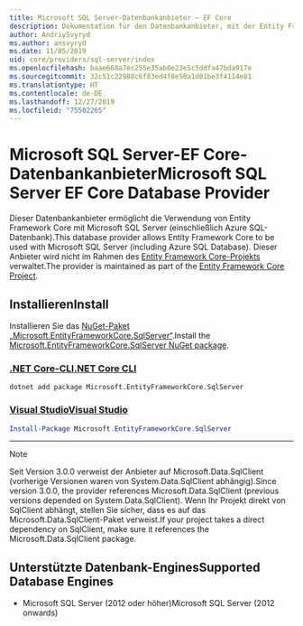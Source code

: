 ```yaml
---
title: Microsoft SQL Server-Datenbankanbieter – EF Core
description: Dokumentation für den Datenbankanbieter, mit der Entity Framework Core mit Microsoft SQL Server verwendet werden kann
author: AndriySvyryd
ms.author: ansvyryd
ms.date: 11/05/2019
uid: core/providers/sql-server/index
ms.openlocfilehash: baae668a7ec255e35ab0e23e5c5ddfa47bda917e
ms.sourcegitcommit: 32c51c22988c6f83ed4f8e50a1d01be3f4114e81
ms.translationtype: HT
ms.contentlocale: de-DE
ms.lasthandoff: 12/27/2019
ms.locfileid: "75502265"
---
```

# <a name="microsoft-sql-server-ef-core-database-provider"></a><span data-ttu-id="8f754-103">Microsoft SQL Server-EF Core-Datenbankanbieter</span><span class="sxs-lookup"><span data-stu-id="8f754-103">Microsoft SQL Server EF Core Database Provider</span></span>

<span data-ttu-id="8f754-104">Dieser Datenbankanbieter ermöglicht die Verwendung von Entity Framework Core mit Microsoft SQL Server (einschließlich Azure SQL-Datenbank).</span><span class="sxs-lookup"><span data-stu-id="8f754-104">This database provider allows Entity Framework Core to be used with Microsoft SQL Server (including Azure SQL Database).</span></span> <span data-ttu-id="8f754-105">Dieser Anbieter wird nicht im Rahmen des [Entity Framework Core-Projekts](https://github.com/aspnet/EntityFrameworkCore) verwaltet.</span><span class="sxs-lookup"><span data-stu-id="8f754-105">The provider is maintained as part of the [Entity Framework Core Project](https://github.com/aspnet/EntityFrameworkCore).</span></span>

## <a name="install"></a><span data-ttu-id="8f754-106">Installieren</span><span class="sxs-lookup"><span data-stu-id="8f754-106">Install</span></span>

<span data-ttu-id="8f754-107">Installieren Sie das [NuGet-Paket „Microsoft.EntityFrameworkCore.SqlServer“](https://www.nuget.org/packages/Microsoft.EntityFrameworkCore.SqlServer/).</span><span class="sxs-lookup"><span data-stu-id="8f754-107">Install the [Microsoft.EntityFrameworkCore.SqlServer NuGet package](https://www.nuget.org/packages/Microsoft.EntityFrameworkCore.SqlServer/).</span></span>

### <a name="net-core-clitabdotnet-core-cli"></a>[<span data-ttu-id="8f754-108">.NET Core-CLI</span><span class="sxs-lookup"><span data-stu-id="8f754-108">.NET Core CLI</span></span>](#tab/dotnet-core-cli)

```dotnetcli
dotnet add package Microsoft.EntityFrameworkCore.SqlServer
```

### <a name="visual-studiotabvs"></a>[<span data-ttu-id="8f754-109">Visual Studio</span><span class="sxs-lookup"><span data-stu-id="8f754-109">Visual Studio</span></span>](#tab/vs)

``` powershell
Install-Package Microsoft.EntityFrameworkCore.SqlServer
```

***

> [!NOTE]
> <span data-ttu-id="8f754-110">Seit Version 3.0.0 verweist der Anbieter auf Microsoft.Data.SqlClient (vorherige Versionen waren von System.Data.SqlClient abhängig).</span><span class="sxs-lookup"><span data-stu-id="8f754-110">Since version 3.0.0, the provider references Microsoft.Data.SqlClient (previous versions depended on System.Data.SqlClient).</span></span> <span data-ttu-id="8f754-111">Wenn Ihr Projekt direkt von SqlClient abhängt, stellen Sie sicher, dass es auf das Microsoft.Data.SqlClient-Paket verweist.</span><span class="sxs-lookup"><span data-stu-id="8f754-111">If your project takes a direct dependency on SqlClient, make sure it references the Microsoft.Data.SqlClient package.</span></span>

## <a name="supported-database-engines"></a><span data-ttu-id="8f754-112">Unterstützte Datenbank-Engines</span><span class="sxs-lookup"><span data-stu-id="8f754-112">Supported Database Engines</span></span>

* <span data-ttu-id="8f754-113">Microsoft SQL Server (2012 oder höher)</span><span class="sxs-lookup"><span data-stu-id="8f754-113">Microsoft SQL Server (2012 onwards)</span></span>
